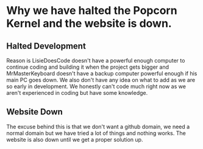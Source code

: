 # Why we have halted the Popcorn Kernel and the website is down.

## Halted Development

Reason is LisieDoesCode doesn't have a powerful enough computer to continue coding and building it when the project gets bigger
and MrMasterKeyboard doesn't have a backup computer powerful enough if his main PC goes down. We also don't have any idea on what to add
as we are so early in development. We honestly can't code much right now as we aren't experienced in coding but have some knowledge.

## Website Down

The excuse behind this is that we don't want a github domain, we need a normal domain but we have tried a lot of things and nothing works.
The website is also down until we get a proper solution up.
